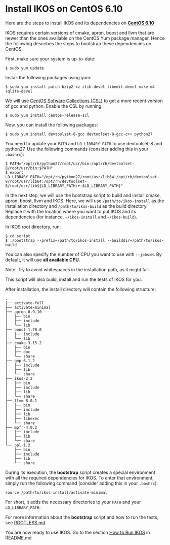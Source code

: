Install IKOS on CentOS 6.10
===========================

Here are the steps to install IKOS and its dependencies on **[CentOS 6.10](https://www.centos.org/)**

IKOS requires certain versions of cmake, apron, boost and llvm that are newer than the ones available on the CentOS Yum package manager. Hence the following describes the steps to bootstrap these dependencies on CentOS.

First, make sure your system is up-to-date:

```
$ sudo yum update
```

Install the following packages using yum:

```
$ sudo yum install patch bzip2 xz zlib-devel libedit-devel make m4 sqlite-devel
```

We will use [CentOS Sofware Collections (CSL)](https://wiki.centos.org/AdditionalResources/Repositories/SCL) to get a more recent version of gcc and python. Enable the CSL by running:

```
$ sudo yum install centos-release-scl
```

Now, you can install the following packages:

```
$ sudo yum install devtoolset-8-gcc devtoolset-8-gcc-c++ python27
```

You need to update your `PATH` and `LD_LIBRARY_PATH` to use devtoolset-8 and python27. Use the following commands (consider adding this in your `.bashrc`):

```
$ PATH="/opt/rh/python27/root/usr/bin:/opt/rh/devtoolset-8/root/usr/bin:$PATH"
$ export LD_LIBRARY_PATH="/opt/rh/python27/root/usr/lib64:/opt/rh/devtoolset-8/root/usr/lib64:/opt/rh/devtoolset-8/root/usr/lib${LD_LIBRARY_PATH:+:$LD_LIBRARY_PATH}"
```

In the next step, we will use the bootstrap script to build and install cmake, apron, boost, llvm and IKOS.
Here, we will use `/path/to/ikos-install` as the installation directory and `/path/to/ikos-build` as the build directory. Replace it with the location where you want to put IKOS and its dependencies (for instance, `~/ikos-install` and `~/ikos-build`).

In IKOS root directory, run:

```
$ cd script
$ ./bootstrap --prefix=/path/to/ikos-install --builddir=/path/to/ikos-build
```

You can also specify the number of CPU you want to use with `--jobs=N`. By default, it will use **all available CPU**.

Note: Try to avoid whitespaces in the installation path, as it might fail.

This script will also build, install and run the tests of IKOS for you.

After installation, the install directory will contain the following structure:

```
.
├── activate-full
├── activate-minimal
├── apron-0.9.10
│   ├── bin
│   ├── include
│   └── lib
├── boost-1.70.0
│   ├── include
│   └── lib
├── cmake-3.15.2
│   ├── bin
│   ├── doc
│   └── share
├── gmp-6.1.2
│   ├── include
│   ├── lib
│   └── share
├── ikos-2.2
│   ├── bin
│   ├── include
│   ├── lib
│   └── share
├── llvm-8.0.1
│   ├── bin
│   ├── include
│   ├── lib
│   ├── libexec
│   └── share
├── mpfr-4.0.2
│   ├── include
│   ├── lib
│   └── share
└── ppl-1.2
    ├── bin
    ├── include
    ├── lib
    └── share
```

During its execution, the **bootstrap** script creates a special environment with all the required dependencies for IKOS. To enter that environment, simply run the following command (consider adding this in your `.bashrc`):

```
source /path/to/ikos-install/activate-minimal
```

For short, it adds the necessary directories to your `PATH` and your `LD_LIBRARY_PATH`.

For more information about the **bootstrap** script and how to run the tests, see [ROOTLESS.md](ROOTLESS.md).

You are now ready to use IKOS. Go to the section [How to Run IKOS](../../README.md#how-to-run-ikos) in README.md
